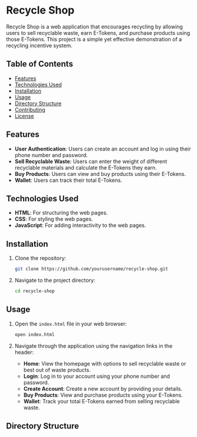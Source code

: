 # Recycle Shop

Recycle Shop is a web application that encourages recycling by allowing users to sell recyclable waste, earn E-Tokens, and purchase products using those E-Tokens. This project is a simple yet effective demonstration of a recycling incentive system.

## Table of Contents

- [Features](#features)
- [Technologies Used](#technologies-used)
- [Installation](#installation)
- [Usage](#usage)
- [Directory Structure](#directory-structure)
- [Contributing](#contributing)
- [License](#license)

## Features

- **User Authentication**: Users can create an account and log in using their phone number and password.
- **Sell Recyclable Waste**: Users can enter the weight of different recyclable materials and calculate the E-Tokens they earn.
- **Buy Products**: Users can view and buy products using their E-Tokens.
- **Wallet**: Users can track their total E-Tokens.

## Technologies Used

- **HTML**: For structuring the web pages.
- **CSS**: For styling the web pages.
- **JavaScript**: For adding interactivity to the web pages.

## Installation

1. Clone the repository:
    ```bash
    git clone https://github.com/yourusername/recycle-shop.git
    ```
2. Navigate to the project directory:
    ```bash
    cd recycle-shop
    ```

## Usage

1. Open the `index.html` file in your web browser:
    ```bash
    open index.html
    ```

2. Navigate through the application using the navigation links in the header:
    - **Home**: View the homepage with options to sell recyclable waste or best out of waste products.
    - **Login**: Log in to your account using your phone number and password.
    - **Create Account**: Create a new account by providing your details.
    - **Buy Products**: View and purchase products using your E-Tokens.
    - **Wallet**: Track your total E-Tokens earned from selling recyclable waste.

## Directory Structure


